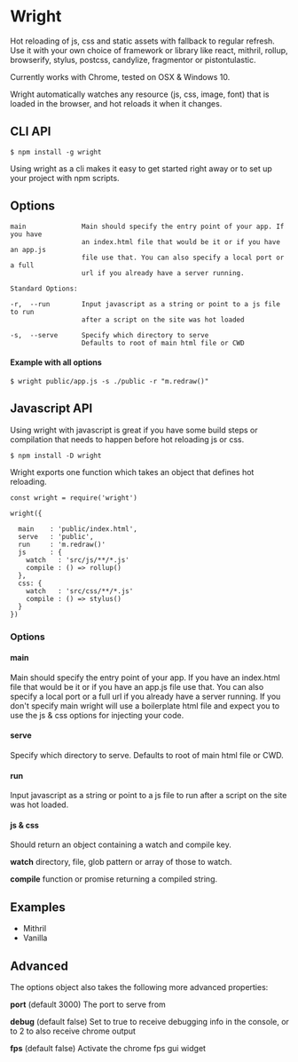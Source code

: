 # Wright

Hot reloading of js, css and static assets with fallback to regular refresh.
Use it with your own choice of framework or library like react, mithril, rollup, browserify, stylus, postcss, candylize, fragmentor or pistontulastic.

Currently works with Chrome, tested on OSX & Windows 10.

Wright automatically watches any resource (js, css, image, font) that is loaded in the browser, and hot reloads it when it changes.

## CLI API
```
$ npm install -g wright
```
Using wright as a cli makes it easy to get started right away or to set up your project with npm scripts.

## Options
```
main              Main should specify the entry point of your app. If you have
                  an index.html file that would be it or if you have an app.js
                  file use that. You can also specify a local port or a full 
                  url if you already have a server running.

Standard Options:

-r,  --run        Input javascript as a string or point to a js file to run
                  after a script on the site was hot loaded

-s,  --serve      Specify which directory to serve
                  Defaults to root of main html file or CWD
```
#### Example with all options
```
$ wright public/app.js -s ./public -r "m.redraw()"
```

## Javascript API

Using wright with javascript is great if you have some build steps or compilation that needs to happen before hot reloading js or css.

```
$ npm install -D wright
```

Wright exports one function which takes an object that defines hot reloading.

```
const wright = require('wright')

wright({

  main    : 'public/index.html',
  serve   : 'public',
  run     : 'm.redraw()'
  js      : {
    watch   : 'src/js/**/*.js'
    compile : () => rollup()
  },
  css: {
    watch   : 'src/css/**/*.js'
    compile : () => stylus()
  }
})
```

### Options


#### main
Main should specify the entry point of your app. If you have an index.html file that would be it or if you have an app.js file use that. You can also specify a local port or a full url if you already have a server running.
If you don't specify main wright will use a boilerplate html file and expect you to use the js & css options for injecting your code.

#### serve
Specify which directory to serve. Defaults to root of main html file or CWD.

#### run
Input javascript as a string or point to a js file to run after a script on the site was hot loaded.

#### js & css
Should return an object containing a watch and compile key.

**watch** directory, file, glob pattern or array of those to watch.

**compile** function or promise returning a compiled string.

## Examples

- Mithril
- Vanilla

## Advanced

The options object also takes the following more advanced properties:

**port** (default 3000)
The port to serve from

**debug** (default false)
Set to true to receive debugging info in the console, or to 2 to also receive chrome output

**fps** (default false)
Activate the chrome fps gui widget
